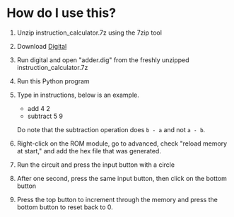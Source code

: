 # How do I use this?
1. Unzip instruction_calculator.7z using the 7zip tool
2. Download [Digital](https://github.com/hneemann/Digital/releases/tag/v0.30)
3. Run digital and open "adder.dig" from the freshly unzipped instruction_calculator.7z
4. Run this Python program
5. Type in instructions, below is an example.
    - add 4 2
    - subtract 5 9

    Do note that the subtraction operation does `b - a` and not `a - b`.
6. Right-click on the ROM module, go to advanced, check "reload memory at start," and add the hex file that was generated.
7. Run the circuit and press the input button with a circle
8. After one second, press the same input button, then click on the bottom button
9. Press the top button to increment through the memory and press the bottom button to reset back to 0.
